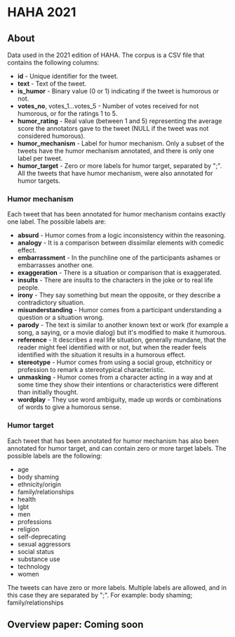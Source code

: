 # HAHA 2021

## About

Data used in the 2021 edition of HAHA. The corpus is a CSV file that contains the following columns:

- **id** - Unique identifier for the tweet.
- **text** - Text of the tweet.
- **is_humor** - Binary value (0 or 1) indicating if the tweet is humorous or not.
- **votes_no**, votes_1...votes_5 - Number of votes received for not humorous, or for the ratings 1 to 5.
- **humor_rating** - Real value (between 1 and 5) representing the average score the annotators gave to the tweet (NULL if the tweet was not considered humorous).
- **humor_mechanism** - Label for humor mechanism. Only a subset of the tweets have the humor mechanism annotated, and there is only one label per tweet.
- **humor_target** - Zero or more labels for humor target, separated by ";". All the tweets that have humor mechanism, were also annotated for humor targets.

### Humor mechanism

Each tweet that has been annotated for humor mechanism contains exactly one label. The possible labels are:

- **absurd** - Humor comes from a logic inconsistency within the reasoning.
- **analogy** - It is a comparison between dissimilar elements with comedic effect.
- **embarrassment** - In the punchline one of the participants ashames or embarrasses another one.
- **exaggeration** - There is a situation or comparison that is exaggerated.
- **insults** - There are insults to the characters in the joke or to real life people.
- **irony** - They say something but mean the opposite, or they describe a contradictory situation.
- **misunderstanding** - Humor comes from a participant understanding a question or a situation wrong.
- **parody** - The text is similar to another known text or work (for example a song, a saying, or a movie dialog) but it's modified to make it humorous.
- **reference** - It describes a real life situation, generally mundane, that the reader might feel identified with or not, but when the reader feels identified with the situation it results in a humorous effect.
- **stereotype** - Humor comes from using a social group, etchniticy or profession to remark a stereotypical characteristic.
- **unmasking** - Humor comes from a character acting in a way and at some time they show their intentions or characteristics were different than initially thought.
- **wordplay** - They use word ambiguity, made up words or combinations of words to give a humorous sense.

### Humor target

Each tweet that has been annotated for humor mechanism has also been annotated for humor target, and can contain zero or more target labels. The possible labels are the following:

- age
- body shaming
- ethnicity/origin
- family/relationships
- health
- lgbt
- men
- professions
- religion
- self-deprecating
- sexual aggressors
- social status
- substance use
- technology
- women

The tweets can have zero or more labels. Multiple labels are allowed, and in this case they are separated by ";". For example: body shaming; family/relationships

## Overview paper: Coming soon
